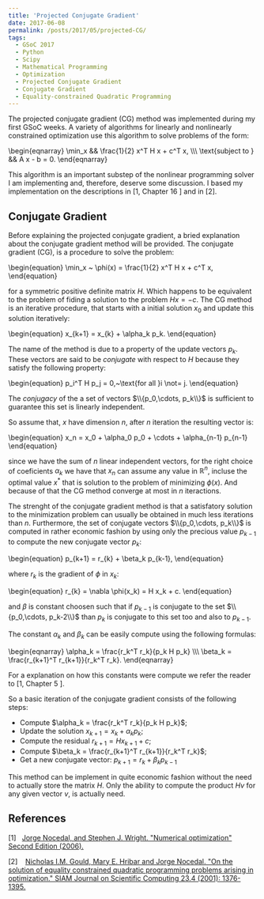```yaml
---
title: 'Projected Conjugate Gradient'
date: 2017-06-08
permalink: /posts/2017/05/projected-CG/
tags:
  - GSoC 2017
  - Python
  - Scipy
  - Mathematical Programming
  - Optimization
  - Projected Conjugate Gradient
  - Conjugate Gradient
  - Equality-constrained Quadratic Programming
---
```


The projected conjugate gradient (CG) method was implemented during my first
GSoC weeks. A variety of algorithms for linearly and nonlinearly constrained
optimization use this algorithm to solve problems of the form:

\begin{eqnarray}
  \min_x && \frac{1}{2} x^T H x + c^T x, \\\\\\
   \text{subject to } && A x - b = 0.
\end{eqnarray}

This algorithm is an important substep of the nonlinear programming solver
I am implementing and, therefore, deserve some discussion. I based
my implementation on the descriptions in \[1, Chapter 16 \] 
and in \[2\].

Conjugate Gradient
------------------

Before explaining the projected conjugate gradient, a bried explanation about
the conjugate gradient method will be provided. The conjugate gradient (CG), is a
procedure to solve the problem:

\begin{equation}
  \min_x ~ \phi(x) = \frac{1}{2} x^T H x + c^T x,
\end{equation}

for a symmetric positive definite matrix $H$. Which happens to be equivalent to the problem
of fiding a solution to the problem $H x = -c$. The CG method is an iterative procedure,
that starts with a initial solution $x_0$ and update this solution iteratively:

\begin{equation}
  x_{k+1} = x_{k} + \alpha_k p_k.
\end{equation}

The name of the method is due to a property of the update vectors $p_k$. These vectors
are said to be *conjugate* with respect to $H$ because they satisfy the following
property:

\begin{equation}
  p_i^T H p_j = 0,~\text{for all }i \not= j.
\end{equation}

The *conjugacy* of the a set of vectors $\\{p_0,\cdots, p_k\\}$ is sufficient
to guarantee this set is linearly independent.

So assume that, $x$ have dimension $n$, after $n$ iteration the resulting vector is:

\begin{equation}
  x_n = x_0 + \alpha_0 p_0 + \cdots + \alpha_{n-1} p_{n-1} 
\end{equation}

since we have the sum of $n$ linear independent vectors, for the
right choice of coeficients $\alpha_k$ we have that $x_n$ can assume
any value in $\mathbb{R}^n$, incluse the optimal value $x^*$ that
is solution to the problem of minimizing $\phi(x)$. And because
of that the CG method converge at most in $n$ iteractions.

The strenght of the conjugate gradient method is that
a satisfatory solution to the minimization problem
can usually be obtained in much less iterations than $n$.
Furthermore, the set of conjugate vectors $\\{p_0,\cdots, p_k\\}$
is computed in rather economic fashion by using only the precious
value $p_{k-1}$ to compute the new conjugate vector $p_k$:

\begin{equation}
  p_{k+1} = r_{k} + \beta_k p_{k-1},
\end{equation}

where $r_k$ is the gradient of $\phi$ in $x_k$:

\begin{equation}
  r_{k} = \nabla \phi(x_k) = H x_k + c.
\end{equation}

and $\beta$ is constant choosen such that if $p_{k-1}$
is conjugate to the set $\\{p_0,\cdots, p_k-2\\}$
than  $p_{k}$ is conjugate to this set too and also to $p_{k-1}$.

The constant $\alpha_k$ and $\beta_k$ can be easily compute using the following
formulas:

\begin{eqnarray}
    \alpha_k = \frac{r_k^T r_k}{p_k H p_k} \\\\\\
    \beta_k = \frac{r_{k+1}^T r_{k+1}}{r_k^T r_k}.
\end{eqnarray}

For a explanation on how this constants were compute we refer the
reader to \[1, Chapter 5 \].

So a basic iteration of the conjugate gradient consists of the following steps:
- Compute $\alpha_k = \frac{r_k^T r_k}{p_k H p_k}$;
- Update the solution $x_{k+1} = x_{k} + \alpha_k p_k$;
- Compute the residual $r_{k+1} = H x_{k+1} + c$;
- Compute $\beta_k = \frac{r_{k+1}^T r_{k+1}}{r_k^T r_k}$;
- Get a new conjugate vector: $p_{k+1} = r_{k} + \beta_k p_{k-1}$

This method can be implement in quite economic fashion without the need to
actually store the matrix $H$. Only the ability to compute the product
$H v$ for any given vector $v$, is actually need.



References
----------
\[1\]&nbsp;&nbsp;&nbsp;[Jorge Nocedal, and Stephen J. Wright. "Numerical optimization"
Second Edition (2006).][1]

\[2\]&nbsp;&nbsp;&nbsp; [Nicholas I.M. Gould, Mary E. Hribar and Jorge Nocedal.
"On the solution of equality constrained quadratic programming problems arising
in optimization." SIAM Journal on Scientific Computing 23.4 (2001): 1376-1395.][2]

[1]: http://www.bioinfo.org.cn/~wangchao/maa/Numerical_Optimization.pdf
[2]: https://pdfs.semanticscholar.org/d959/8c935921efb5c4459fd6c55cf501cd578b45.pdf
